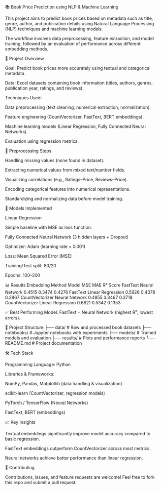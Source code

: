 📚 Book Price Prediction using NLP & Machine Learning

This project aims to predict book prices based on metadata such as title, genre, author, and publication details using Natural Language Processing (NLP) techniques and machine learning models.

The workflow involves data preprocessing, feature extraction, and model training, followed by an evaluation of performance across different embedding methods.

🚀 Project Overview

Goal: Predict book prices more accurately using textual and categorical metadata.

Data: Excel datasets containing book information (titles, authors, genres, publication year, ratings, and reviews).

Techniques Used:

Data preprocessing (text cleaning, numerical extraction, normalization).

Feature engineering (CountVectorizer, FastText, BERT embeddings).

Machine learning models (Linear Regression, Fully Connected Neural Networks).

Evaluation using regression metrics.

🔧 Preprocessing Steps

Handling missing values (none found in dataset).

Extracting numerical values from mixed text/number fields.

Visualizing correlations (e.g., Ratings–Price, Reviews–Price).

Encoding categorical features into numerical representations.

Standardizing and normalizing data before model training.

🧠 Models Implemented

Linear Regression

Simple baseline with MSE as loss function.

Fully Connected Neural Network (3 hidden layers + Dropout)

Optimizer: Adam (learning rate = 0.001)

Loss: Mean Squared Error (MSE)

Training/Test split: 80/20

Epochs: 100–200

📊 Results
Embedding Method	Model	MSE	MAE	R² Score
FastText	Neural Network	0.4515	0.3474	0.4276
FastText	Linear Regression	0.5626	0.4378	0.2867
CountVectorizer	Neural Network	0.4955	0.3467	0.3718
CountVectorizer	Linear Regression	0.6821	0.5342	0.1353

✅ Best Performing Model: FastText + Neural Network (highest R², lowest errors).

📂 Project Structure
├── data/              # Raw and processed book datasets
├── notebooks/         # Jupyter notebooks with experiments
├── models/            # Trained models and evaluation
├── results/           # Plots and performance reports
└── README.md          # Project documentation

🛠️ Tech Stack

Programming Language: Python

Libraries & Frameworks:

NumPy, Pandas, Matplotlib (data handling & visualization)

scikit-learn (CountVectorizer, regression models)

PyTorch / TensorFlow (Neural Networks)

FastText, BERT (embeddings)

📈 Key Insights

Textual embeddings significantly improve model accuracy compared to basic regression.

FastText embeddings outperform CountVectorizer across most metrics.

Neural networks achieve better performance than linear regression.

🤝 Contributing

Contributions, issues, and feature requests are welcome!
Feel free to fork this repo and submit a pull request.
